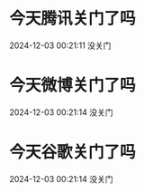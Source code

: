 # 今天腾讯关门了吗

2024-12-03 00:21:11 没关门

# 今天微博关门了吗

2024-12-03 00:21:14 没关门

# 今天谷歌关门了吗

2024-12-03 00:21:14 没关门

